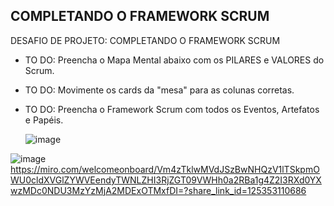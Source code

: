 ## COMPLETANDO O FRAMEWORK SCRUM
DESAFIO DE PROJETO: COMPLETANDO O FRAMEWORK SCRUM 
  - TO DO: Preencha o Mapa Mental abaixo com os PILARES e VALORES do Scrum.
  - TO DO: Movimente os cards da "mesa" para as colunas corretas.
  - TO DO: Preencha o Framework Scrum com todos os Eventos, Artefatos e Papéis.




    ![image](https://github.com/user-attachments/assets/36f536ed-8274-46a0-973b-edff4c7a3373)


   ![image](https://github.com/user-attachments/assets/43783fe8-b6e0-48e5-8d33-943776f530b2)
https://miro.com/welcomeonboard/Vm4zTklwMVdJSzBwNHQzV1lTSkpmOWU0cldXVGlZYWVEendyTWNLZHI3RjZGT09VWHh0a2RBa1g4Z2I3RXd0YXwzMDc0NDU3MzYzMjA2MDExOTMxfDI=?share_link_id=125353110686
